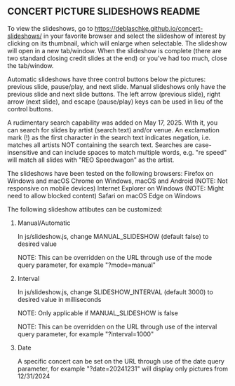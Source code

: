 
CONCERT PICTURE SLIDESHOWS README
---------------------------------

To view the slideshows, go to https://deblaschke.github.io/concert-slideshows/
in your favorite browser and select the slideshow of interest by clicking on its
thumbnail, which will enlarge when selectable.  The slideshow will open in a new
tab/window. When the slideshow is complete (there are two standard closing credit
slides at the end) or you've had too much, close the tab/window.

Automatic slideshows have three control buttons below the pictures: previous
slide, pause/play, and next slide.  Manual slideshows only have the previous
slide and next slide buttons.  The left arrow (previous slide), right arrow
(next slide), and escape (pause/play) keys can be used in lieu of the control
buttons.

A rudimentary search capability was added on May 17, 2025.  With it, you can
search for slides by artist (search text) and/or venue.  An exclamation mark (!)
as the first character in the search text indicates negation, i.e. matches all
artists NOT containing the search text.  Searches are case-insensitive and can
include spaces to match multiple words, e.g. "re speed" will match all slides
with "REO Speedwagon" as the artist.

The slideshows have been tested on the following browsers:
   Firefox on Windows and macOS
   Chrome on Windows, macOS and Android (NOTE: Not responsive on mobile devices)
   Internet Explorer on Windows (NOTE: Might need to allow blocked content)
   Safari on macOS
   Edge on Windows

The following slideshow attibutes can be customized:

   1) Manual/Automatic

      In js/slideshow.js, change MANUAL_SLIDESHOW (default false) to desired
      value

      NOTE: This can be overridden on the URL through use of the mode query
      parameter, for example "?mode=manual"

   2) Interval

      In js/slideshow.js, change SLIDESHOW_INTERVAL (default 3000) to desired
      value in milliseconds

      NOTE: Only applicable if MANUAL_SLIDESHOW is false

      NOTE: This can be overridden on the URL through use of the interval query
      parameter, for example "?interval=1000"

   3) Date

      A specific concert can be set on the URL through use of the date query
      parameter, for example "?date=20241231" will display only pictures from
      12/31/2024

